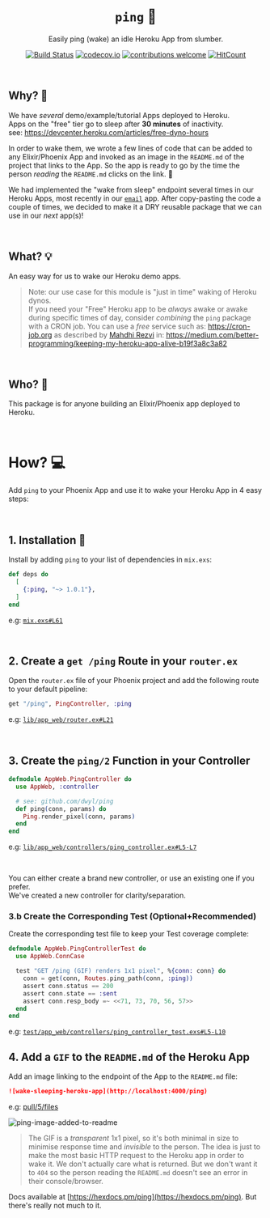 <div align="center">

# `ping` 🏓

Easily ping (wake) an idle Heroku App from slumber.

[![Build Status](https://img.shields.io/travis/dwyl/ping/master.svg?style=flat-square)](https://travis-ci.org/dwyl/ping)
[![codecov.io](https://img.shields.io/codecov/c/github/dwyl/ping/master.svg?style=flat-square)](http://codecov.io/github/dwyl/ping?branch=master)
[![contributions welcome](https://img.shields.io/badge/contributions-welcome-brightgreen.svg?style=flat-square)](https://github.com/dwyl/ping/issues)
[![HitCount](http://hits.dwyl.io/dwyl/ping.svg)](https://github.com/dwyl/ping)

</div>

<br />

## Why? 🤷

We have _several_ demo/example/tutorial Apps deployed to Heroku. <br />
Apps on the "free" tier
go to sleep after **30 minutes** of inactivity. <br />
see: https://devcenter.heroku.com/articles/free-dyno-hours

In order to wake them,
we wrote a few lines of code that can be added to any
Elixir/Phoenix App and invoked as an image
in the `README.md` of the project that links to the App.
So the app is ready to go by the time the person
_reading_ the `README.md` clicks on the link. 🔗

We had implemented the "wake from sleep" endpoint
several times in our Heroku Apps,
most recently in our
[`email`](https://github.com/dwyl/email/blob/b4c2c4f4d96773c326cf3fa8cd4838973c9a78f5/lib/app_web/controllers/sent_controller.ex#L113-L170)
app.
After copy-pasting the code a couple of times,
we decided to make it a DRY reusable package
that we can use in our _next_ app(s)!

<br />

## What? 💡

An easy way for us to wake our Heroku demo apps.


> Note: our use case for this module is "just in time" waking of Heroku dynos. <br />
If you need your "Free" Heroku app to be _always_ awake
or awake during specific times of day,
consider _combining_ the `ping` package with a CRON job.
You can use a _free_ service such as: https://cron-job.org
as described by [Mahdhi Rezvi](https://github.com/Mahdhir) in:
https://medium.com/better-programming/keeping-my-heroku-app-alive-b19f3a8c3a82

<br />

## Who? 👤

This package is for anyone building
an Elixir/Phoenix app deployed to Heroku.

<br />

# How? 💻

Add `ping` to your Phoenix App
and use it to wake your Heroku App in 4 easy steps:

<br />

## 1. Installation 📝

Install by adding `ping` to your list of dependencies in `mix.exs`:

```elixir
def deps do
  [
    {:ping, "~> 1.0.1"},
  ]
end
```

e.g:
[`mix.exs#L61`](https://github.com/dwyl/phoenix-content-negotiation-tutorial/blob/87de50be353e372007cff3b1c4e7d4e0927a61b4/mix.exs#L61)

<br />

## 2. Create a `get /ping` Route in your `router.ex`

Open the `router.ex` file of your Phoenix project
and add the following route to your default pipeline:

```elixir
get "/ping", PingController, :ping
```

e.g:
[`lib/app_web/router.ex#L21`](https://github.com/dwyl/phoenix-content-negotiation-tutorial/blob/909c80e4dd23d99589cd13c9ecb5fee1b9575c71/lib/app_web/router.ex#L21)

<br />

## 3. Create the `ping/2` Function in your Controller

```elixir
defmodule AppWeb.PingController do
  use AppWeb, :controller

  # see: github.com/dwyl/ping
  def ping(conn, params) do
    Ping.render_pixel(conn, params)
  end
end
```

e.g:
[`lib/app_web/controllers/ping_controller.ex#L5-L7`](https://github.com/dwyl/phoenix-content-negotiation-tutorial/blob/909c80e4dd23d99589cd13c9ecb5fee1b9575c71/lib/app_web/controllers/ping_controller.ex#L5-L7)

<br />

You can either create a brand new controller,
or use an existing one if you prefer. <br />
We've created a new controller for clarity/separation.


### 3.b Create the Corresponding Test (Optional+Recommended)

Create the corresponding test file
to keep your Test coverage complete:

```elixir
defmodule AppWeb.PingControllerTest do
  use AppWeb.ConnCase

  test "GET /ping (GIF) renders 1x1 pixel", %{conn: conn} do
    conn = get(conn, Routes.ping_path(conn, :ping))
    assert conn.status == 200
    assert conn.state == :sent
    assert conn.resp_body =~ <<71, 73, 70, 56, 57>>
  end
end
```

e.g:
[`test/app_web/controllers/ping_controller_test.exs#L5-L10`](https://github.com/dwyl/phoenix-content-negotiation-tutorial/blob/909c80e4dd23d99589cd13c9ecb5fee1b9575c71/test/app_web/controllers/ping_controller_test.exs#L5-L10)


## 4. Add a `GIF` to the `README.md` of the Heroku App

Add an image linking to the endpoint of the App
to the `README.md` file:

```md
![wake-sleeping-heroku-app](http://localhost:4000/ping)
```

e.g: [pull/5/files](https://github.com/dwyl/phoenix-content-negotiation-tutorial/pull/5/files)

![ping-image-added-to-readme](https://user-images.githubusercontent.com/194400/83339303-71843180-a2c4-11ea-8719-675c96121a8b.png)



> The GIF is a _transparent_ 1x1 pixel,
so it's both minimal in size
to minimise response time
and _invisible_ to the person.
The idea is just to make the most basic HTTP request
to the Heroku app in order to wake it.
We don't actually care what is returned.
But we don't want it to `404`
so the person reading the `README.md`
doesn't see an error in their console/browser.





Docs available at
[https://hexdocs.pm/ping](https://hexdocs.pm/ping).
But there's really not much to it.
